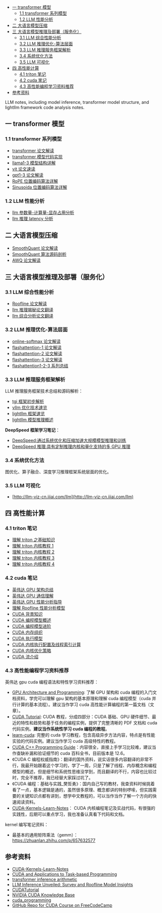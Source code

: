 - [一 transformer 模型](#一-transformer-模型)
  - [1.1 transformer 系列模型](#11-transformer-系列模型)
  - [1.2 LLM 性能分析](#12-llm-性能分析)
- [二 大语言模型压缩](#二-大语言模型压缩)
- [三 大语言模型推理及部署（服务化）](#三-大语言模型推理及部署服务化)
  - [3.1 LLM 综合性能分析](#31-llm-综合性能分析)
  - [3.2 LLM 推理优化-算法层面](#32-llm-推理优化-算法层面)
  - [3.3 LLM 推理服务框架解析](#33-llm-推理服务框架解析)
  - [3.4 系统优化方法](#34-系统优化方法)
  - [3.5 LLM 可视化](#35-llm-可视化)
- [四 高性能计算](#四-高性能计算)
  - [4.1 triton 笔记](#41-triton-笔记)
  - [4.2 cuda 笔记](#42-cuda-笔记)
  - [4.3 高性能编程学习资料推荐](#43-高性能编程学习资料推荐)
- [参考资料](#参考资料)

LLM notes, including model inference, transformer model structure, and lightllm framework code analysis notes.

## 一 transformer 模型

### 1.1 transformer 系列模型

- [transformer 论文解读](./1-transformer_model/transformer论文解读.md)
- [transformer 模型代码实现](./1-transformer_model/transformer模型结构详解及实现.md)
- [llama1-3 模型结构详解](./1-transformer_model/llama1-3模型结构详解.md)
- [vit 论文速读](./1-transformer_model/vit论文速读.md)
- [gpt1-3 论文解读](./1-transformer_model/gpt1-3论文解读.md)
- [RoPE 位置编码算法详解](./1-transformer_model/RoPE位置编码算法详解.md)
- [Sinusoida 位置编码算法详解](./1-transformer_model/Sinusoida位置编码详解.md)

### 1.2 LLM 性能分析

- [llm 参数量-计算量-显存占用分析](./1-transformer_model/llm参数量-计算量-显存占用分析.md)
- [llm 推理 latency 分析](1-transformer_model/llm推理latency分析.md)

## 二 大语言模型压缩

- [SmoothQuant 论文解读](./2-llm_compression/SmoothQuant论文解读.md)
- [SmoothQuant 算法源码剖析](./2-llm_compression/SmoothQuant源码剖析.md)
- [AWQ 论文解读](./2-llm_compression/SmoothQuant论文解读.md)

## 三 大语言模型推理及部署（服务化）

### 3.1 LLM 综合性能分析

- [Roofline 论文解读](./3-llm_infer_deploy/Roofline论文解读.md)
- [llm 推理揭秘论文翻译](3-llm_infer_deploy/llm推理揭秘论文翻译.md)
- [llm 综合分析论文翻译](3-llm_infer_deploy/llm综合分析论文翻译.md)

### 3.2 LLM 推理优化-算法层面

- [online-softmax 论文解读](./3-llm_infer_deploy/fast_algorithm/online-softmax论文解读.md)
- [flashattention-1 论文解读](./3-llm_infer_deploy/fast_algorithm/flashattention-1论文解读.md)
- [flashattention-2 论文解读](./3-llm_infer_deploy/fast_algorithm/flashattention-2论文解读.md)
- [flashattention-3 论文解读](./3-llm_infer_deploy/fast_algorithm/flashattention-3论文解读.md)
- [flashattention1-2-3 系列总结](./3-llm_infer_deploy/fast_algorithm/flashattention1-2-3系列总结.md)

### 3.3 LLM 推理服务框架解析

LLM 推理服务框架技术总结和源码解析：

- [tgi 框架初步解析](./3-llm_infer_deploy/deepspeed_note/tgi框架解析.md)
- [vllm 优化技术速览](./3-llm_infer_deploy/lightllm_analysis/vllm优化技术速览.md)
- [lightllm 框架速览](./3-llm_infer_deploy/lightllm_analysis/lightllm框架速览.md)
- [lightllm 模型推理概述](./3-llm_infer_deploy/lightllm_analysis/lightllm模型推理概述.md)

**DeepSpeed 框架学习笔记**：

- [DeepSpeed:通过系统优化和压缩加速大规模模型推理和训练](./3-llm_infer_deploy/deepspeed_note/deepspeed-通过系统优化和压缩加速大规模模型推理和训练.md)
- [DeepSpeed 推理:具有定制推理内核和量化支持的多 GPU 推理](./3-llm_infer_deploy/deepspeed_note/deepspeed推理-具有定制推理内核和量化支持的多GPU推理.md)

### 3.4 系统优化方法

图优化、算子融合、深度学习推理框架系统层面的优化。

### 3.5 LLM 可视化

- [http://llm-viz-cn.iiiai.com/llm](http://llm-viz-cn.iiiai.com/llm)

## 四 高性能计算

### 4.1 triton 笔记

- [理解 triton 之基础知识](./4-hpc_basic/理解triton之基础知识.md)
- [理解 triton 内核教程 1](./4-hpc_basic/理解triton内核教程1.md)
- [理解 triton 内核教程 2](./4-hpc_basic/理解triton内核教程2.md)
- [理解 triton 内核教程 3](./4-hpc_basic/理解triton内核教程3.md)
- [理解 triton 内核教程 4](./4-hpc_basic/理解triton内核教程4.md)

### 4.2 cuda 笔记

- [英伟达 GPU 架构总结](./4-hpc_basic/英伟达GPU架构总结.md)
- [英伟达 GPU 通信理解](./4-hpc_basic/英伟达GPU通信理解.md)
- [英伟达 GPU 性能分析指导](./4-hpc_basic/英伟达GPU性能分析指导.md)
- [理解 Roofline 性能分析模型](./4-hpc_basic/深入理解Roofline模型.md)
- [CUDA 背景知识](./4-hpc_basic/CUDA背景知识.md)
- [CUDA 编程模型概述](./4-hpc_basic/CUDA编程模型概述.md)
- [CUDA 编程模型进阶](./4-hpc_basic/CUDA编程模型进阶.md)
- [CUDA 内存组织](./4-hpc_basic/CUDA内存组织.md)
- [CUDA 执行模型](./4-hpc_basic/CUDA执行模型.md)
- [CUDA 内核执行配置及线程索引计算](./4-hpc_basic/CUDA内核执行配置及线程索引计算.md)
- [CUDA 内核优化策略](./4-hpc_basic/CUDA内核优化策略.md)
- [CUDA 流介绍](./4-hpc_basic/CUDA流介绍.md)

### 4.3 高性能编程学习资料推荐

英伟达 gpu cuda 编程语法和特性学习资料推荐：

- [GPU Architecture and Programming](https://homepages.laas.fr/adoncesc/FILS/GPU.pdf): 了解 GPU 架构和 cuda 编程的入门文档资料，学完可以理解 gpu 架构的基本原理和理解 cuda 编程模型（cuda 并行计算的基本流程）。建议当作学习 cuda 高性能计算编程的第一篇文档（文章）。
- [CUDA Tutorial](https://cuda-tutorial.github.io/): CUDA 教程，分成四部分：CUDA 基础、GPU 硬件细节、最近的特性和趋势和基于任务的编程实例，提供了完整清晰的 PDF 文档和 cuda 代码实例。**建议当作系统性学习 cuda 编程的教程**。
- [learn-cuda](https://github.com/rshipley160/learn-cuda?tab=readme-ov-file): 完整的 cuda 学习教程，包含高级异步方法内容，特点是有性能实验的代码实例。建议当作学习 cuda 高级特性的教程。
- [CUDA C++ Programming Guide](https://docs.nvidia.com/cuda/pdf/CUDA_C_Programming_Guide.pdf)：内容很全，直接上手学习比较难，建议当作查缺补漏和验证细节的 cuda 百科全书，目前版本是 12.6。
- 《CUDA C 编程权威指南》：翻译的国外资料，说实话很多内容翻译的非常不行，我最开始跟着这个学习的，学了一周，只是了解了线程、内存概念和编程模型的概述，但是细节和系统性思维没学到，而且翻译的不行，内容也比较过时，完全不推荐，我已经替大家踩过坑了。
- 《CUDA 编程：基础与实践\_樊哲勇》：国内自己写的教材，我查资料时候挑着看了一点，基本逻辑是通的，虽然很多原理、概念都讲的特别啰嗦，但实践需要的关键知识点都有讲到，想学中文教程的，可以当作当作了解一个方向的快速阅读资料。
- [CUDA-Kernels-Learn-Notes](https://github.com/DefTruth/CUDA-Learn-Notes/tree/main)： CUDA 内核编程笔记及实战代码，有很强的实践性，后期可以重点学习，我也准备认真看下代码和文档。

kernel 编写笔记资料：

- 最基本的通用矩阵乘法（gemm）：https://zhuanlan.zhihu.com/p/657632577

## 参考资料

- [CUDA-Kernels-Learn-Notes](https://github.com/DefTruth/CUDA-Learn-Notes/tree/main)
- [CUDA and Applications to Task-based Programming](https://cuda-tutorial.github.io/)
- [transformer inference arithmetic](https://kipp.ly/transformer-inference-arithmetic/)
- [LLM Inference Unveiled: Survey and Roofline Model Insights](https://arxiv.org/pdf/2402.16363)
- [CUDATutorial](https://github.com/RussWong/CUDATutorial/tree/main)
- [NVIDIA CUDA Knowledge Base](https://github.com/rshipley160/learn-cuda/wiki)
- [cuda_programming](https://github.com/CoffeeBeforeArch/cuda_programming/tree/master)
- [GitHub Repo for CUDA Course on FreeCodeCamp](https://github.com/Infatoshi/cuda-course/tree/master)
